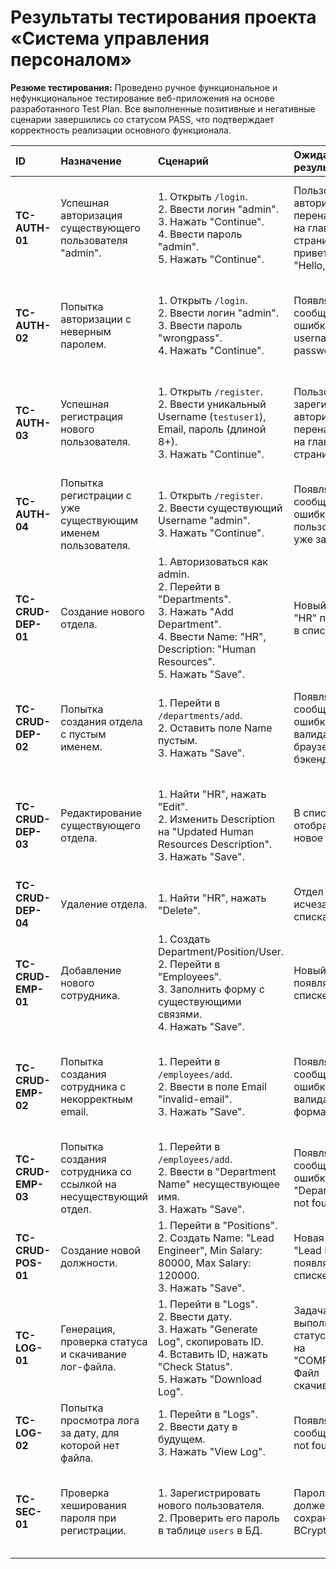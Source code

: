 # Результаты тестирования проекта «Система управления персоналом»

**Резюме тестирования:** Проведено ручное функциональное и нефункциональное тестирование веб-приложения на основе разработанного Test Plan. Все выполненные позитивные и негативные сценарии завершились со статусом PASS, что подтверждает корректность реализации основного функционала.

| ID | Назначение | Сценарий | Ожидаемый результат | Фактический результат                                                                       | Оценка (Pass/Fail) |
|:---|:---|:---|:---|:--------------------------------------------------------------------------------------------|:---|
| **TC-AUTH-01** | Успешная авторизация существующего пользователя "admin". | 1. Открыть `/login`. <br> 2. Ввести логин "admin". <br> 3. Нажать "Continue". <br> 4. Ввести пароль "admin". <br> 5. Нажать "Continue". | Пользователь авторизован и перенаправлен на главную страницу, видит приветствие "Hello, admin". | Пользователь был перенаправлен на страницу `/`. На странице отображается "Welcome, admin!". | **Pass** |
| **TC-AUTH-02** | Попытка авторизации с неверным паролем. | 1. Открыть `/login`. <br> 2. Ввести логин "admin". <br> 3. Ввести пароль "wrongpass". <br> 4. Нажать "Continue". | Появляется сообщение об ошибке "Invalid username or password.". | На странице отобразилось сообщение об ошибке: "Invalid username or password.".              | **Pass** |
| **TC-AUTH-03** | Успешная регистрация нового пользователя. | 1. Открыть `/register`. <br> 2. Ввести уникальный Username (`testuser1`), Email, пароль (длиной 8+). <br> 3. Нажать "Continue". | Пользователь зарегистрирован, авторизован и перенаправлен на главную страницу. | Пользователь был перенаправлен на главную страницу, видит "Welcome, testuser1!".            | **Pass** |
| **TC-AUTH-04** | Попытка регистрации с уже существующим именем пользователя. | 1. Открыть `/register`. <br> 2. Ввести существующий Username "admin". <br> 3. Нажать "Continue". | Появляется сообщение об ошибке, что имя пользователя уже занято. | Появилось сообщение об ошибке: "Username admin already exists.".                            | **Pass** |
| **TC-CRUD-DEP-01**| Создание нового отдела. | 1. Авторизоваться как admin. <br> 2. Перейти в "Departments". <br> 3. Нажать "Add Department". <br> 4. Ввести Name: "HR", Description: "Human Resources". <br> 5. Нажать "Save". | Новый отдел "HR" появляется в списке. | Новый отдел "HR" с описанием "Human Resources" появился в таблице.                          | **Pass** |
| **TC-CRUD-DEP-02**| Попытка создания отдела с пустым именем. | 1. Перейти в `/departments/add`. <br> 2. Оставить поле Name пустым. <br> 3. Нажать "Save". | Появляется сообщение об ошибке валидации браузера/бэкенда. | При попытке отправки сработало всплывающее сообщение браузера "Fill out this field".        | **Pass** |
| **TC-CRUD-DEP-03**| Редактирование существующего отдела. | 1. Найти "HR", нажать "Edit". <br> 2. Изменить Description на "Updated Human Resources Description". <br> 3. Нажать "Save". | В списке у "HR" отображается новое описание. | У отдела "HR" отображается новое описание "Updated Human Resources Description".            | **Pass** |
| **TC-CRUD-DEP-04**| Удаление отдела. | 1. Найти "HR", нажать "Delete". | Отдел "HR" исчезает из списка. | Отдел "HR" исчез из списка.                                                                 | **Pass** |
| **TC-CRUD-EMP-01**| Добавление нового сотрудника. | 1. Создать Department/Position/User. <br> 2. Перейти в "Employees". <br> 3. Заполнить форму с существующими связями. <br> 4. Нажать "Save". | Новый сотрудник появляется в списке. | Новый сотрудник "Jane Smith" появился в списке.                                             | **Pass** |
| **TC-CRUD-EMP-02**| Попытка создания сотрудника с некорректным email. | 1. Перейти в `/employees/add`. <br> 2. Ввести в поле Email "invalid-email". <br> 3. Нажать "Save". | Появляется сообщение об ошибке валидации формата email. | При попытке отправки сработало всплывающее сообщение браузера "Enter an email address".     | **Pass** |
| **TC-CRUD-EMP-03**| Попытка создания сотрудника со ссылкой на несуществующий отдел. | 1. Перейти в `/employees/add`. <br> 2. Ввести в "Department Name" несуществующее имя. <br> 3. Нажать "Save". | Появляется сообщение об ошибке "Department ... not found". | Появилось сообщение об ошибке: "Department "Null" not found".                               | **Pass** |
| **TC-CRUD-POS-01**| Создание новой должности. | 1. Перейти в "Positions". <br> 2. Создать Name: "Lead Engineer", Min Salary: 80000, Max Salary: 120000. <br> 3. Нажать "Save". | Новая должность "Lead Engineer" появляется в списке. | Должность "Lead Engineer" появилась в таблице.                                              | **Pass** |
| **TC-LOG-01**| Генерация, проверка статуса и скачивание лог-файла. | 1. Перейти в "Logs". <br> 2. Ввести дату. <br> 3. Нажать "Generate Log", скопировать ID. <br> 4. Вставить ID, нажать "Check Status". <br> 5. Нажать "Download Log". | Задача выполняется, статус меняется на "COMPLETED". Файл скачивается. | Задача успешно создана. Статус изменился на "COMPLETED". Файл лога скачан.                  | **Pass** |
| **TC-LOG-02**| Попытка просмотра лога за дату, для которой нет файла. | 1. Перейти в "Logs". <br> 2. Ввести дату в будущем. <br> 3. Нажать "View Log". | Появляется сообщение "Log not found". | Появилось сообщение "Log not found".                                                        | **Pass** |
| **TC-SEC-01** | Проверка хеширования пароля при регистрации. | 1. Зарегистрировать нового пользователя. <br> 2. Проверить его пароль в таблице `users` в БД. | Пароль в БД должен быть сохранен в виде BCrypt-хеша. | Пользователь создан. Пароль сохранен в базе данных в виде BCrypt-хеша.                      | **Pass** |